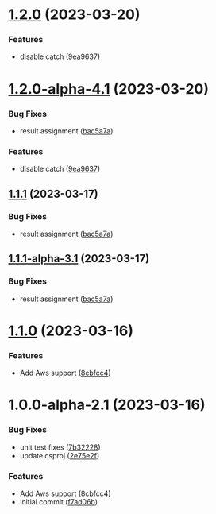 # [1.2.0](https://github.com/devperimental/component-settings/compare/v1.1.1...v1.2.0) (2023-03-20)


### Features

* disable catch ([9ea9637](https://github.com/devperimental/component-settings/commit/9ea96377e89778363f78569fc183ac5bf548879a))

# [1.2.0-alpha-4.1](https://github.com/devperimental/component-settings/compare/v1.1.0...v1.2.0-alpha-4.1) (2023-03-20)


### Bug Fixes

* result assignment ([bac5a7a](https://github.com/devperimental/component-settings/commit/bac5a7a65d9917b2309818744fea0405a2ba27e6))


### Features

* disable catch ([9ea9637](https://github.com/devperimental/component-settings/commit/9ea96377e89778363f78569fc183ac5bf548879a))

## [1.1.1](https://github.com/devperimental/component-settings/compare/v1.1.0...v1.1.1) (2023-03-17)


### Bug Fixes

* result assignment ([bac5a7a](https://github.com/devperimental/component-settings/commit/bac5a7a65d9917b2309818744fea0405a2ba27e6))

## [1.1.1-alpha-3.1](https://github.com/devperimental/component-settings/compare/v1.1.0...v1.1.1-alpha-3.1) (2023-03-17)


### Bug Fixes

* result assignment ([bac5a7a](https://github.com/devperimental/component-settings/commit/bac5a7a65d9917b2309818744fea0405a2ba27e6))

# [1.1.0](https://github.com/devperimental/component-settings/compare/v1.0.0...v1.1.0) (2023-03-16)


### Features

* Add Aws support ([8cbfcc4](https://github.com/devperimental/component-settings/commit/8cbfcc42fb7be873cf0ca6cee117ad385ec01cef))

# 1.0.0-alpha-2.1 (2023-03-16)


### Bug Fixes

* unit test fixes ([7b32228](https://github.com/devperimental/component-settings/commit/7b32228f077dabff026185fbfff061db6c3d51d1))
* update csproj ([2e75e2f](https://github.com/devperimental/component-settings/commit/2e75e2f9a1fb3ae5c4d913ee7e1345e601c75e27))


### Features

* Add Aws support ([8cbfcc4](https://github.com/devperimental/component-settings/commit/8cbfcc42fb7be873cf0ca6cee117ad385ec01cef))
* initial commit ([f7ad06b](https://github.com/devperimental/component-settings/commit/f7ad06b66e9dedcd16b8236ba8f76d3550e15189))
